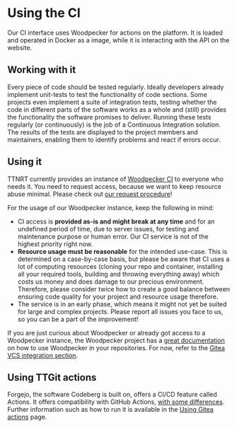 # Using the CI
Our CI interface uses Woodpecker for actions on the platform. It is loaded and operated in Docker as a image, while it is interacting with the API on the website.

## Working with it
Every piece of code should be tested regularly. Ideally developers already implement unit-tests to test the functionality of code sections. Some projects even implement a suite of integration tests, testing whether the code in different parts of the software works as a whole and (still) provides the functionality the software promises to deliver. Running these tests regularly (or continuously) is the job of a Continuous Integration solution. The results of the tests are displayed to the project members and maintainers, enabling them to identify problems and react if errors occur.

## Using it
TTNRT currently provides an instance of [Woodpecker CI](https://woodpecker-ci.org/) to everyone who needs it.
You need to request access, because we want to keep resource abuse minimal. Please check out [our request procedure](https://gitea.ttnrtsite.me/TTNRT/requests)!

For the usage of our Woodpecker instance, keep the following in mind:

- CI access is **provided as-is and might break at any time** and for an undefined period of time, due to server issues, for testing and maintenance purpose or human error. Our CI service is not of the highest priority right now.
- **Resource usage must be reasonable** for the intended use-case. This is determined on a case-by-case basis, but please be aware that CI uses a lot of computing resources (cloning your repo and container, installing all your required tools, building and throwing everything away) which costs us money and does damage to our precious environment. Therefore, please consider twice how to create a good balance between ensuring code quality for your project and resource usage therefore.
- The service is in an early phase, which means it might not yet be suited for large and complex projects. Please report all issues you face to us, so you can be a part of the improvement!

If you are just curious about Woodpecker or already got access to a Woodpecker instance, the Woodpecker project has a [great documentation](https://woodpecker-ci.org/docs/intro) on how to use Woodpecker in your repositories. For now, refer to the [Gitea VCS integration section](https://woodpecker-ci.org/docs/administration/forges/gitea).

## Using TTGit actions
Forgejo, the software Codeberg is built on, offers a CI/CD feature called Actions. It offers compatibility with GitHub Actions, [with some differences](https://docs.gitea.com/usage/actions/comparison). Further information such as how to run it is available in the [Using Gitea actions](/ttgit/actions) page.